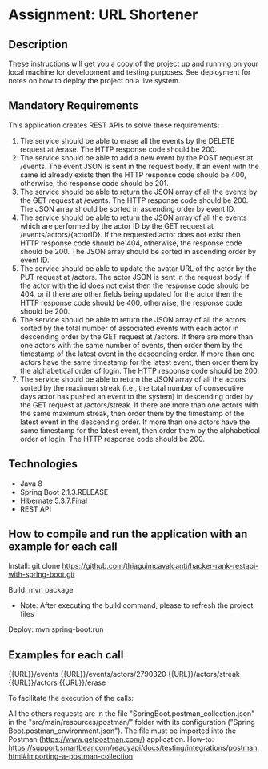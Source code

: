 # Assignment: URL Shortener

## Description

These instructions will get you a copy of the project up and running on your local machine for development and testing purposes. See deployment for notes on how to deploy the project on a live system.

## Mandatory Requirements

This application creates REST APIs to solve these requirements:

1. The service should be able to erase all the events by the DELETE request at /erase. The HTTP response code should be 200.
2. The service should be able to add a new event by the POST request at /events. The event JSON is sent in the request body. If an event with the same id already exists then the HTTP response code should be 400, otherwise, the response code should be 201.
3. The service should be able to return the JSON array of all the events by the GET request at /events. The HTTP response code should be 200. The JSON array should be sorted in ascending order by event ID.
4. The service should be able to return the JSON array of all the events which are performed by the actor ID by the GET request at /events/actors/{actorID}. If the requested actor does not exist then HTTP response code should be 404, otherwise, the response code should be 200. The JSON array should be sorted in ascending order by event ID.
5. The service should be able to update the avatar URL of the actor by the PUT request at /actors. The actor JSON is sent in the request body. If the actor with the id does not exist then the response code should be 404, or if there are other fields being updated for the actor then the HTTP response code should be 400, otherwise, the response code should be 200.
6. The service should be able to return the JSON array of all the actors sorted by the total number of associated events with each actor in descending order by the GET request at /actors. If there are more than one actors with the same number of events, then order them by the timestamp of the latest event in the descending order. If more than one actors have the same timestamp for the latest event, then order them by the alphabetical order of login. The HTTP response code should be 200.
7. The service should be able to return the JSON array of all the actors sorted by the maximum streak (i.e., the total number of consecutive days actor has pushed an event to the system) in descending order by the GET request at /actors/streak. If there are more than one actors with the same maximum streak, then order them by the timestamp of the latest event in the descending order. If more than one actors have the same timestamp for the latest event, then order them by the alphabetical order of login. The HTTP response code should be 200.

## Technologies

- Java 8
- Spring Boot 2.1.3.RELEASE
- Hibernate 5.3.7.Final
- REST API

## How to compile and run the application with an example for each call

Install: git clone https://github.com/thiaguimcavalcanti/hacker-rank-restapi-with-spring-boot.git

Build: mvn package
- Note: After executing the build command, please to refresh the project files

Deploy: mvn spring-boot:run

## Examples for each call

{{URL}}/events
{{URL}}/events/actors/2790320
{{URL}}/actors/streak
{{URL}}/actors
{{URL}}/erase

To facilitate the execution of the calls:

All the others requests are in the file "SpringBoot.postman_collection.json" in the "src/main/resources/postman/" folder with its configuration ("Spring Boot.postman_environment.json").
The file must be imported into the Postman (https://www.getpostman.com/) application. 
How-to: https://support.smartbear.com/readyapi/docs/testing/integrations/postman.html#importing-a-postman-collection